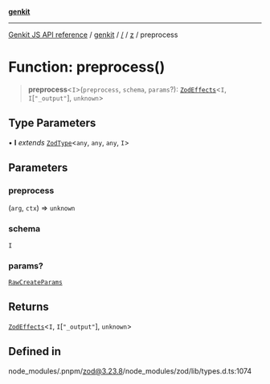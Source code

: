 [**genkit**](../../../README.md)

***

[Genkit JS API reference](../../../../README.md) / [genkit](../../../README.md) / [/](../../../README.md) / [z](../README.md) / preprocess

# Function: preprocess()

> **preprocess**\<`I`\>(`preprocess`, `schema`, `params`?): [`ZodEffects`](../classes/ZodEffects.md)\<`I`, `I`\[`"_output"`\], `unknown`\>

## Type Parameters

• **I** *extends* [`ZodType`](../classes/ZodType.md)\<`any`, `any`, `any`, `I`\>

## Parameters

### preprocess

(`arg`, `ctx`) => `unknown`

### schema

`I`

### params?

[`RawCreateParams`](../type-aliases/RawCreateParams.md)

## Returns

[`ZodEffects`](../classes/ZodEffects.md)\<`I`, `I`\[`"_output"`\], `unknown`\>

## Defined in

node\_modules/.pnpm/zod@3.23.8/node\_modules/zod/lib/types.d.ts:1074
